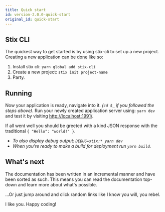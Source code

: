 ```yaml
---
title: Quick start
id: version-2.0.0-quick-start
original_id: quick-start
---
```


## Stix CLI

The quickest way to get started is by using stix-cli to set up a new project. Creating a new application can be done like so:

1. Install stix cli: `yarn global add stix-cli`
2. Create a new project: `stix init project-name`
3. Party.

## Running

Now your application is ready, navigate into it. _(`cd $_` if you followed the steps above)_. 
Run your newly created application server using: `yarn dev` and test it by visiting [http://localhost:1991/](http://localhost:1991/).

If all went well you should be greeted with a kind JSON response with the traditional `{ "Hello": "world!" }`.
 
- _To also display debug output: `DEBUG=stix:* yarn dev`_
- _When you're ready to make a build for deployment run `yarn build`._

## What's next

The documentation has been written in an incremental manner and have been sorted as such. 
This means you can read the documentation top-down and learn more about what's possible.

...Or just jump around and click random links like I know you will, you rebel.

I like you. Happy coding!
